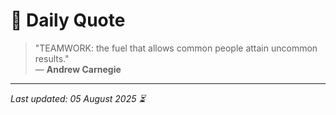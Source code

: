 # 📜 Daily Quote

> "TEAMWORK: the fuel that allows common people attain uncommon results."  
> — **Andrew Carnegie**

---

_Last updated: 05 August 2025 ⏳_
